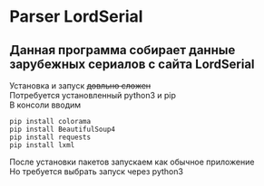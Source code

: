 # Parser LordSerial

Данная программа собирает данные зарубежных сериалов с сайта LordSerial
---
Установка и запуск ~~довльно сложен~~<br>
Потребуется установленный python3 и pip<br>
В консоли вводим
```no-highlight
pip install colorama
pip install BeautifulSoup4
pip install requests
pip install lxml
```
После установки пакетов запускаем как обычное приложение<br>
Но требуется выбрать запуск через python3
